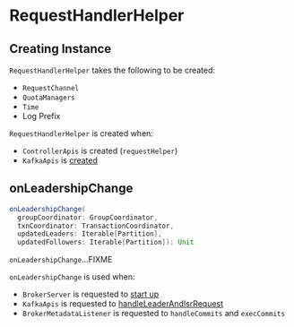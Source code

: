 # RequestHandlerHelper

## Creating Instance

`RequestHandlerHelper` takes the following to be created:

* <span id="requestChannel"> `RequestChannel`
* <span id="quotas"> `QuotaManagers`
* <span id="time"> `Time`
* <span id="logPrefix"> Log Prefix

`RequestHandlerHelper` is created when:

* `ControllerApis` is created (`requestHelper`)
* `KafkaApis` is [created](KafkaApis.md#requestHelper)

## <span id="onLeadershipChange"> onLeadershipChange

```scala
onLeadershipChange(
  groupCoordinator: GroupCoordinator,
  txnCoordinator: TransactionCoordinator,
  updatedLeaders: Iterable[Partition],
  updatedFollowers: Iterable[Partition]): Unit
```

`onLeadershipChange`...FIXME

`onLeadershipChange` is used when:

* `BrokerServer` is requested to [start up](raft/BrokerServer.md#startup)
* `KafkaApis` is requested to [handleLeaderAndIsrRequest](KafkaApis.md#handleLeaderAndIsrRequest)
* `BrokerMetadataListener` is requested to `handleCommits` and `execCommits`
